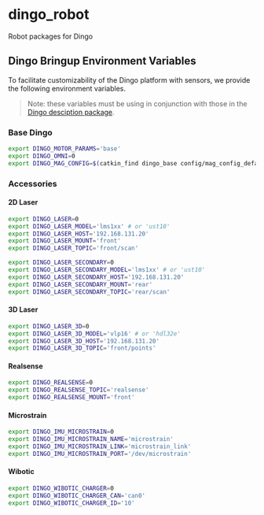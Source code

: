 dingo_robot
============

Robot packages for Dingo

## Dingo Bringup Environment Variables
To facilitate customizability of the Dingo platform with sensors, we provide the following environment variables. 
> Note: these variables must be using in conjunction with those in the [Dingo desciption package](https://github.com/dingo-cpr/dingo/). 

### Base Dingo
```bash
export DINGO_MOTOR_PARAMS='base'
export DINGO_OMNI=0
export DINGO_MAG_CONFIG=$(catkin_find dingo_base config/mag_config_default.yaml --first-only)
```

### Accessories

#### 2D Laser
```bash
export DINGO_LASER=0
export DINGO_LASER_MODEL='lms1xx' # or 'ust10'
export DINGO_LASER_HOST='192.168.131.20'
export DINGO_LASER_MOUNT='front'
export DINGO_LASER_TOPIC='front/scan'
```

```bash
export DINGO_LASER_SECONDARY=0
export DINGO_LASER_SECONDARY_MODEL='lms1xx' # or 'ust10'
export DINGO_LASER_SECONDARY_HOST='192.168.131.20'
export DINGO_LASER_SECONDARY_MOUNT='rear'
export DINGO_LASER_SECONDARY_TOPIC='rear/scan'
```

#### 3D Laser
```bash
export DINGO_LASER_3D=0
export DINGO_LASER_3D_MODEL='vlp16' # or 'hdl32e'
export DINGO_LASER_3D_HOST='192.168.131.20'
export DINGO_LASER_3D_TOPIC='front/points'
```

#### Realsense
```bash
export DINGO_REALSENSE=0
export DINGO_REALSENSE_TOPIC='realsense'
export DINGO_REALSENSE_MOUNT='front'
```
#### Microstrain 
```bash
export DINGO_IMU_MICROSTRAIN=0
export DINGO_IMU_MICROSTRAIN_NAME='microstrain'
export DINGO_IMU_MICROSTRAIN_LINK='microstrain_link'
export DINGO_IMU_MICROSTRAIN_PORT='/dev/microstrain'
```

#### Wibotic
```bash
export DINGO_WIBOTIC_CHARGER=0
export DINGO_WIBOTIC_CHARGER_CAN='can0'
export DINGO_WIBOTIC_CHARGER_ID='10'
```